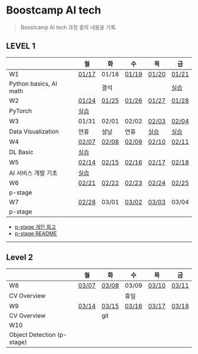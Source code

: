 # Boostcamp AI tech

> Boostcamp AI tech 과정 중의 내용을 기록.



## LEVEL 1

|                        | 월                                                           | 화                                                           | 수                                                           | 목                                                           | 금                                                           |
| ---------------------- | ------------------------------------------------------------ | ------------------------------------------------------------ | ------------------------------------------------------------ | ------------------------------------------------------------ | ------------------------------------------------------------ |
| W1                     | [01/17](https://github.com/YJ0522771/TIL/blob/master/Study%20Note/Boostcamp%20AI%20tech/Level1/0117.md) | 01/18                                                        | [01/19](https://github.com/YJ0522771/TIL/blob/master/Study%20Note/Boostcamp%20AI%20tech/Level1/0119.md) | [01/20](https://github.com/YJ0522771/TIL/blob/master/Study%20Note/Boostcamp%20AI%20tech/Level1/0120.md) | [01/21](https://github.com/YJ0522771/TIL/blob/master/Study%20Note/Boostcamp%20AI%20tech/Level1/0121.md) |
| Python basics, AI math |                                                              | 결석                                                         |                                                              |                                                              | [실습](https://github.com/YJ0522771/TIL/blob/master/Study%20Note/Boostcamp%20AI%20tech/Level1/0121.ipynb) |
| W2                     | [01/24](https://github.com/YJ0522771/TIL/blob/master/Study%20Note/Boostcamp%20AI%20tech/Level1/0124.md) | [01/25](https://github.com/YJ0522771/TIL/blob/master/Study%20Note/Boostcamp%20AI%20tech/Level1/0125.md) | [01/26](https://github.com/YJ0522771/TIL/blob/master/Study%20Note/Boostcamp%20AI%20tech/Level1/0126.md) | [01/27](https://github.com/YJ0522771/TIL/blob/master/Study%20Note/Boostcamp%20AI%20tech/Level1/0127.md) | [01/28](https://github.com/YJ0522771/TIL/blob/master/Study%20Note/Boostcamp%20AI%20tech/Level1/0128.md) |
| PyTorch                | [실습](https://github.com/YJ0522771/TIL/blob/master/Study%20Note/Boostcamp%20AI%20tech/Level1/0124.ipynb) |                                                              |                                                              |                                                              |                                                              |
| W3                     | 01/31                                                        | 02/01                                                        | 02/02                                                        | [02/03](https://github.com/YJ0522771/TIL/blob/master/Study%20Note/Boostcamp%20AI%20tech/Level1/0203.md) | [02/04](https://github.com/YJ0522771/TIL/blob/master/Study%20Note/Boostcamp%20AI%20tech/Level1/0204.md) |
| Data Visualization     | 연휴                                                         | 설날                                                         | 연휴                                                         | [실습](https://github.com/YJ0522771/TIL/blob/master/Study%20Note/Boostcamp%20AI%20tech/Level1/0203.ipynb) | [실습](https://github.com/YJ0522771/TIL/blob/master/Study%20Note/Boostcamp%20AI%20tech/Level1/0204.ipynb) |
| W4                     | [02/07](https://github.com/YJ0522771/TIL/blob/master/Study%20Note/Boostcamp%20AI%20tech/Level1/0207.md) | [02/08](https://github.com/YJ0522771/TIL/blob/master/Study%20Note/Boostcamp%20AI%20tech/Level1/0208.md) | [02/09](https://github.com/YJ0522771/TIL/blob/master/Study%20Note/Boostcamp%20AI%20tech/Level1/0209.md) | [02/10](https://github.com/YJ0522771/TIL/blob/master/Study%20Note/Boostcamp%20AI%20tech/Level1/0210.md) | [02/11](https://github.com/YJ0522771/TIL/blob/master/Study%20Note/Boostcamp%20AI%20tech/Level1/0211.md) |
| DL Basic               | [실습](https://github.com/YJ0522771/TIL/blob/master/Study%20Note/Boostcamp%20AI%20tech/Level1/0207.ipynb) |                                                              |                                                              |                                                              |                                                              |
| W5                     | [02/14](https://github.com/YJ0522771/TIL/blob/master/Study%20Note/Boostcamp%20AI%20tech/Level1/0214.md) | [02/15](https://github.com/YJ0522771/TIL/blob/master/Study%20Note/Boostcamp%20AI%20tech/Level1/0215.md) | [02/16](https://github.com/YJ0522771/TIL/blob/master/Study%20Note/Boostcamp%20AI%20tech/Level1/0216.md) | [02/17](https://github.com/YJ0522771/TIL/blob/master/Study%20Note/Boostcamp%20AI%20tech/Level1/0217.md) | [02/18](https://github.com/YJ0522771/TIL/blob/master/Study%20Note/Boostcamp%20AI%20tech/Level1/0218.md) |
| AI 서비스 개발 기초    | [실습](https://github.com/YJ0522771/TIL/blob/master/Study%20Note/Boostcamp%20AI%20tech/Level1/0214.ipynb) |                                                              |                                                              |                                                              |                                                              |
| W6                     | [02/21](https://github.com/YJ0522771/TIL/blob/master/Study%20Note/Boostcamp%20AI%20tech/Level1/0221.md) | [02/22](https://github.com/YJ0522771/TIL/blob/master/Study%20Note/Boostcamp%20AI%20tech/Level1/0222.md) | [02/23](https://github.com/YJ0522771/TIL/blob/master/Study%20Note/Boostcamp%20AI%20tech/Level1/0223.md) | [02/24](https://github.com/YJ0522771/TIL/blob/master/Study%20Note/Boostcamp%20AI%20tech/Level1/0224.md) | [02/25](https://github.com/YJ0522771/TIL/blob/master/Study%20Note/Boostcamp%20AI%20tech/Level1/0225.md) |
| p-stage                |                                                              |                                                              |                                                              |                                                              |                                                              |
| W7                     | [02/28](https://github.com/YJ0522771/TIL/blob/master/Study%20Note/Boostcamp%20AI%20tech/Level1/0228.md) | 03/01                                                        | [03/02](https://github.com/YJ0522771/TIL/blob/master/Study%20Note/Boostcamp%20AI%20tech/Level1/0302.md) | [03/03](https://github.com/YJ0522771/TIL/blob/master/Study%20Note/Boostcamp%20AI%20tech/Level1/0303.md) | 03/04                                                        |
| p-stage                |                                                              |                                                              |                                                              |                                                              |                                                              |

* [p-stage 개인 회고](https://github.com/YJ0522771/TIL/blob/master/Study%20Note/Boostcamp%20AI%20tech/Level1/p_stage_wrap_up_report.md)
* [p-stage README](https://github.com/YJ0522771/TIL/blob/master/Study%20Note/Boostcamp%20AI%20tech/Level1/p_stage_README.md)



---



## Level 2

|                            | 월                                                           | 화                                                           | 수                                                           | 목                                                           | 금                                                           |
| -------------------------- | ------------------------------------------------------------ | ------------------------------------------------------------ | ------------------------------------------------------------ | ------------------------------------------------------------ | ------------------------------------------------------------ |
| W8                         | [03/07](https://github.com/YJ0522771/TIL/blob/master/Study%20Note/Boostcamp%20AI%20tech/Level2/0307.md) | [03/08](https://github.com/YJ0522771/TIL/blob/master/Study%20Note/Boostcamp%20AI%20tech/Level2/0308.md) | 03/09                                                        | [03/10](https://github.com/YJ0522771/TIL/blob/master/Study%20Note/Boostcamp%20AI%20tech/Level2/0310.md) | [03/11](https://github.com/YJ0522771/TIL/blob/master/Study%20Note/Boostcamp%20AI%20tech/Level2/0311.md) |
| CV Overview                |                                                              |                                                              | 휴일                                                         |                                                              |                                                              |
| W9                         | [03/14](https://github.com/YJ0522771/TIL/blob/master/Study%20Note/Boostcamp%20AI%20tech/Level2/0314.md) | [03/15](https://github.com/YJ0522771/TIL/blob/master/Study%20Note/Boostcamp%20AI%20tech/Level2/0315.md) | [03/16](https://github.com/YJ0522771/TIL/blob/master/Study%20Note/Boostcamp%20AI%20tech/Level2/0316.md) | [03/17](https://github.com/YJ0522771/TIL/blob/master/Study%20Note/Boostcamp%20AI%20tech/Level2/0317.md) | [03/18](https://github.com/YJ0522771/TIL/blob/master/Study%20Note/Boostcamp%20AI%20tech/Level2/0318.md) |
| CV Overview                |                                                              | git                                                          |                                                              |                                                              |                                                              |
| W10                        |                                                              |                                                              |                                                              |                                                              |                                                              |
| Object Detection (p-stage) |                                                              |                                                              |                                                              |                                                              |                                                              |

